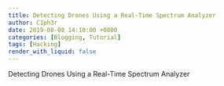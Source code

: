 ```yaml
---
title: Detecting Drones Using a Real-Time Spectrum Analyzer
author: C1ph3r
date: 2019-08-08 14:10:00 +0800
categories: [Blogging, Tutorial]
tags: [Hacking]
render_with_liquid: false
---
```


Detecting Drones Using a Real-Time Spectrum Analyzer


